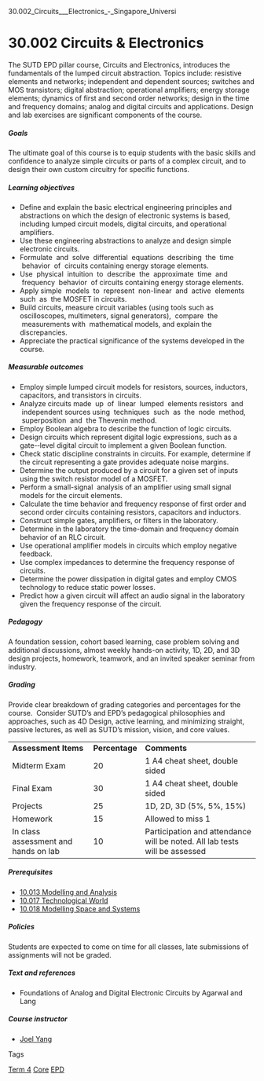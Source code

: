 30.002_Circuits___Electronics_-_Singapore_Universi



30.002 Circuits & Electronics
=============================

The SUTD EPD pillar course, Circuits and Electronics, introduces the fundamentals of the lumped circuit abstraction. Topics include: resistive elements and networks; independent and dependent sources; switches and MOS transistors; digital abstraction; operational amplifiers; energy storage elements; dynamics of first and second order networks; design in the time and frequency domains; analog and digital circuits and applications. Design and lab exercises are significant components of the course.

##### **Goals**

The ultimate goal of this course is to equip students with the basic skills and confidence to analyze simple circuits or parts of a complex circuit, and to design their own custom circuitry for specific functions.

##### **Learning objectives**

* Define and explain the basic electrical engineering principles and abstractions on which the design of electronic systems is based, including lumped circuit models, digital circuits, and operational amplifiers.
* Use these engineering abstractions to analyze and design simple electronic circuits.
* Formulate  and  solve  differential  equations  describing  the  time  behavior  of  circuits containing energy storage elements.
* Use  physical  intuition  to  describe  the  approximate  time  and  frequency  behavior  of circuits containing energy storage elements.
* Apply simple  models  to  represent  non-linear  and  active  elements such  as  the MOSFET in circuits.
* Build circuits, measure circuit variables (using tools such as oscilloscopes, multimeters, signal generators),  compare  the  measurements with  mathematical models, and explain the discrepancies.
* Appreciate the practical significance of the systems developed in the course.

##### **Measurable outcomes**

* Employ simple lumped circuit models for resistors, sources, inductors, capacitors, and transistors in circuits.
* Analyze circuits made  up  of  linear  lumped  elements resistors  and  independent sources using  techniques  such  as  the  node  method,  superposition  and  the Thevenin method.
* Employ Boolean algebra to describe the function of logic circuits.
* Design circuits which represent digital logic expressions, such as a gate-­‐level digital circuit to implement a given Boolean function.
* Check static discipline constraints in circuits. For example, determine if the circuit representing a gate provides adequate noise margins.
* Determine the output produced by a circuit for a given set of inputs using the switch resistor model of a MOSFET.
* Perform a small-­signal  analysis of an amplifier using small signal models for the circuit elements.
* Calculate the time behavior and frequency response of first order and second order circuits containing resistors, capacitors and inductors.
* Construct simple gates, amplifiers, or filters in the laboratory.
* Determine in the laboratory the time-domain and frequency domain behavior of an RLC circuit.
* Use operational amplifier models in circuits which employ negative feedback.
* Use complex impedances to determine the frequency response of circuits.
* Determine the power dissipation in digital gates and employ CMOS technology to reduce static power losses.
* Predict how a given circuit will affect an audio signal in the laboratory given the frequency response of the circuit.

##### **Pedagogy**

A foundation session, cohort based learning, case problem solving and additional discussions, almost weekly hands-on activity, 1D, 2D, and 3D design projects, homework, teamwork, and an invited speaker seminar from industry.

##### **Grading**

Provide clear breakdown of grading categories and percentages for the course.  Consider SUTD’s and EPD’s pedagogical philosophies and approaches, such as 4D Design, active learning, and minimizing straight, passive lectures, as well as SUTD’s mission, vision, and core values.

|  |  |  |
| --- | --- | --- |
| **Assessment Items** | **Percentage** | **Comments** |
| Midterm Exam | 20 | 1 A4 cheat sheet, double sided |
| Final Exam | 30 | 1 A4 cheat sheet, double sided |
| Projects | 25 | 1D, 2D, 3D (5%, 5%, 15%) |
| Homework | 15 | Allowed to miss 1 |
| In class assessment and hands on lab | 10 | Participation and attendance will be noted. All lab tests will be assessed |

##### **Prerequisites**

* [10.013 Modelling and Analysis](https://www.sutd.edu.sg/course/10-013-modelling-and-analysis)
* [10.017 Technological World](https://www.sutd.edu.sg/course/10-017-technological-world)
* [10.018 Modelling Space and Systems](https://www.sutd.edu.sg/course/10-018-modelling-space-and-systems/)

##### **Policies**

Students are expected to come on time for all classes, late submissions of assignments will not be graded.

##### **Text and references**

* Foundations of Analog and Digital Electronic Circuits by Agarwal and Lang

##### **Course instructor**

* [Joel Yang](/profile/joel-yang)

Tags

[Term 4](/education/undergraduate/courses/?course-term=857)
[Core](/education/undergraduate/courses/?course-type=852)
[EPD](/education/undergraduate/courses/?pillar-cluster=44)

